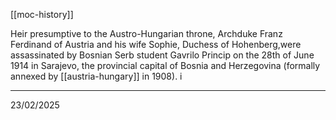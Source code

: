 [[moc-history]]

Heir presumptive to the Austro-Hungarian throne, Archduke Franz Ferdinand of Austria and his wife Sophie, Duchess of Hohenberg,were assassinated by Bosnian Serb student Gavrilo Princip on the 28th of June 1914 in Sarajevo, the provincial capital of Bosnia and Herzegovina (formally annexed by [[austria-hungary]] in 1908).
i

---

23/02/2025
